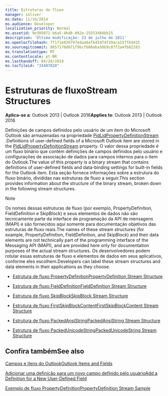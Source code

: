 ```yaml
---
title: Estruturas de fluxo
manager: soliver
ms.date: 11/16/2014
ms.audience: Developer
localization_priority: Normal
ms.assetid: 9e305071-b6a5-4bd8-892e-25553d04bb15
description: 'Última modificação: 23 de julho de 2011'
ms.openlocfilehash: 7f1f1e028797edaa0afb45df4f39aca15ff6d425
ms.sourcegitcommit: 8657170d071f9bcf680aba50b9c07f2a4fb82283
ms.translationtype: MT
ms.contentlocale: pt-BR
ms.lasthandoff: 04/28/2019
ms.locfileid: "33407820"
---
```

# <a name="stream-structures"></a><span data-ttu-id="333d6-103">Estruturas de fluxo</span><span class="sxs-lookup"><span data-stu-id="333d6-103">Stream Structures</span></span>

  
  
<span data-ttu-id="333d6-104">**Aplica-se a**: Outlook 2013 | Outlook 2016</span><span class="sxs-lookup"><span data-stu-id="333d6-104">**Applies to**: Outlook 2013 | Outlook 2016</span></span> 
  
<span data-ttu-id="333d6-105">Definições de campos definidos pelo usuário de um item do Microsoft Outlook são armazenadas na propriedade [PidLidPropertyDefinitionStream](pidlidpropertydefinitionstream-canonical-property.md) .</span><span class="sxs-lookup"><span data-stu-id="333d6-105">Definitions of user-defined fields of a Microsoft Outlook item are stored in the [PidLidPropertyDefinitionStream](pidlidpropertydefinitionstream-canonical-property.md) property.</span></span> <span data-ttu-id="333d6-106">O valor dessa propriedade é um fluxo binário que contém definições de campos definidos pelo usuário e configurações de associação de dados para campos internos para o item do Outlook.</span><span class="sxs-lookup"><span data-stu-id="333d6-106">The value of this property is a binary stream that contains definitions of user-defined fields and data-binding settings for built-in fields for the Outlook item.</span></span> <span data-ttu-id="333d6-107">Esta seção fornece informações sobre a estrutura do fluxo binário, divididas nas estruturas de fluxo a seguir.</span><span class="sxs-lookup"><span data-stu-id="333d6-107">This section provides information about the structure of the binary stream, broken down in the following stream structures.</span></span> 
  
> [!NOTE]
> <span data-ttu-id="333d6-108">Os nomes dessas estruturas de fluxo (por exemplo, PropertyDefinition, FieldDefinition e SkipBlock) e seus elementos de dados não são tecnicamente parte da interface de programação da API de mensagens (MAPI) e são fornecidos aqui somente para documentação objetivos das estruturas de fluxo reais.</span><span class="sxs-lookup"><span data-stu-id="333d6-108">The names of these stream structures (for example, PropertyDefinition, FieldDefinition, and SkipBlock) and their data elements are not technically part of the programming interface of the Messaging API (MAPI), and are provided here only for documentation purposes of the actual stream structures.</span></span> <span data-ttu-id="333d6-109">Os desenvolvedores podem rotular essas estruturas de fluxo e elementos de dados em seus aplicativos, conforme eles escolhem.</span><span class="sxs-lookup"><span data-stu-id="333d6-109">Developers can label these stream structures and data elements in their applications as they choose.</span></span> 
  
- [<span data-ttu-id="333d6-110">Estrutura de fluxo PropertyDefinition</span><span class="sxs-lookup"><span data-stu-id="333d6-110">PropertyDefinition Stream Structure</span></span>](propertydefinition-stream-structure.md)
    
- [<span data-ttu-id="333d6-111">Estrutura de fluxo FieldDefinition</span><span class="sxs-lookup"><span data-stu-id="333d6-111">FieldDefinition Stream Structure</span></span>](fielddefinition-stream-structure.md)
    
- [<span data-ttu-id="333d6-112">Estrutura de fluxo SkipBlock</span><span class="sxs-lookup"><span data-stu-id="333d6-112">SkipBlock Stream Structure</span></span>](skipblock-stream-structure.md)
    
- [<span data-ttu-id="333d6-113">Estrutura de fluxo FirstSkipBlockContent</span><span class="sxs-lookup"><span data-stu-id="333d6-113">FirstSkipBlockContent Stream Structure</span></span>](firstskipblockcontent-stream-structure.md)
    
- [<span data-ttu-id="333d6-114">Estrutura de fluxo PackedAnsiString</span><span class="sxs-lookup"><span data-stu-id="333d6-114">PackedAnsiString Stream Structure</span></span>](packedansistring-stream-structure.md)
    
- [<span data-ttu-id="333d6-115">Estrutura de fluxo PackedUnicodeString</span><span class="sxs-lookup"><span data-stu-id="333d6-115">PackedUnicodeString Stream Structure</span></span>](packedunicodestring-stream-structure.md)
    
## <a name="see-also"></a><span data-ttu-id="333d6-116">Confira também</span><span class="sxs-lookup"><span data-stu-id="333d6-116">See also</span></span>



[<span data-ttu-id="333d6-117">Campos e itens do Outlook</span><span class="sxs-lookup"><span data-stu-id="333d6-117">Outlook Items and Fields</span></span>](outlook-items-and-fields.md)
  
[<span data-ttu-id="333d6-118">Adicionar uma definição para um novo campo definido pelo usuário</span><span class="sxs-lookup"><span data-stu-id="333d6-118">Add a Definition for a New User-Defined Field</span></span>](how-to-add-a-definition-for-a-new-user-defined-field.md)
  
[<span data-ttu-id="333d6-119">Exemplo de fluxo PropertyDefinition</span><span class="sxs-lookup"><span data-stu-id="333d6-119">PropertyDefinition Stream Sample</span></span>](propertydefinition-stream-sample.md)

